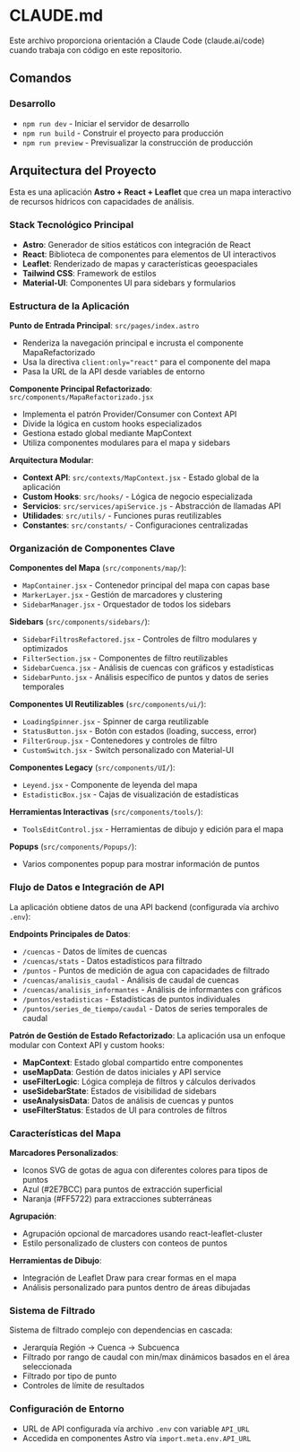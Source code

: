 # CLAUDE.md

Este archivo proporciona orientación a Claude Code (claude.ai/code) cuando trabaja con código en este repositorio.

## Comandos

### Desarrollo
- `npm run dev` - Iniciar el servidor de desarrollo
- `npm run build` - Construir el proyecto para producción
- `npm run preview` - Previsualizar la construcción de producción

## Arquitectura del Proyecto

Esta es una aplicación **Astro + React + Leaflet** que crea un mapa interactivo de recursos hídricos con capacidades de análisis.

### Stack Tecnológico Principal
- **Astro**: Generador de sitios estáticos con integración de React
- **React**: Biblioteca de componentes para elementos de UI interactivos
- **Leaflet**: Renderizado de mapas y características geoespaciales
- **Tailwind CSS**: Framework de estilos
- **Material-UI**: Componentes UI para sidebars y formularios

### Estructura de la Aplicación

**Punto de Entrada Principal**: `src/pages/index.astro`
- Renderiza la navegación principal e incrusta el componente MapaRefactorizado
- Usa la directiva `client:only="react"` para el componente del mapa
- Pasa la URL de la API desde variables de entorno

**Componente Principal Refactorizado**: `src/components/MapaRefactorizado.jsx`
- Implementa el patrón Provider/Consumer con Context API
- Divide la lógica en custom hooks especializados
- Gestiona estado global mediante MapContext
- Utiliza componentes modulares para el mapa y sidebars

**Arquitectura Modular**:
- **Context API**: `src/contexts/MapContext.jsx` - Estado global de la aplicación
- **Custom Hooks**: `src/hooks/` - Lógica de negocio especializada
- **Servicios**: `src/services/apiService.js` - Abstracción de llamadas API
- **Utilidades**: `src/utils/` - Funciones puras reutilizables
- **Constantes**: `src/constants/` - Configuraciones centralizadas

### Organización de Componentes Clave

**Componentes del Mapa** (`src/components/map/`):
- `MapContainer.jsx` - Contenedor principal del mapa con capas base
- `MarkerLayer.jsx` - Gestión de marcadores y clustering
- `SidebarManager.jsx` - Orquestador de todos los sidebars

**Sidebars** (`src/components/sidebars/`):
- `SidebarFiltrosRefactored.jsx` - Controles de filtro modulares y optimizados
- `FilterSection.jsx` - Componentes de filtro reutilizables
- `SidebarCuenca.jsx` - Análisis de cuencas con gráficos y estadísticas
- `SidebarPunto.jsx` - Análisis específico de puntos y datos de series temporales

**Componentes UI Reutilizables** (`src/components/ui/`):
- `LoadingSpinner.jsx` - Spinner de carga reutilizable
- `StatusButton.jsx` - Botón con estados (loading, success, error)
- `FilterGroup.jsx` - Contenedores y controles de filtro
- `CustomSwitch.jsx` - Switch personalizado con Material-UI

**Componentes Legacy** (`src/components/UI/`):
- `Leyend.jsx` - Componente de leyenda del mapa
- `EstadisticBox.jsx` - Cajas de visualización de estadísticas

**Herramientas Interactivas** (`src/components/tools/`):
- `ToolsEditControl.jsx` - Herramientas de dibujo y edición para el mapa

**Popups** (`src/components/Popups/`):
- Varios componentes popup para mostrar información de puntos

### Flujo de Datos e Integración de API

La aplicación obtiene datos de una API backend (configurada vía archivo `.env`):

**Endpoints Principales de Datos**:
- `/cuencas` - Datos de límites de cuencas
- `/cuencas/stats` - Datos estadísticos para filtrado
- `/puntos` - Puntos de medición de agua con capacidades de filtrado
- `/cuencas/analisis_caudal` - Análisis de caudal de cuencas
- `/cuencas/analisis_informantes` - Análisis de informantes con gráficos
- `/puntos/estadisticas` - Estadísticas de puntos individuales
- `/puntos/series_de_tiempo/caudal` - Datos de series temporales de caudal

**Patrón de Gestión de Estado Refactorizado**:
La aplicación usa un enfoque modular con Context API y custom hooks:
- **MapContext**: Estado global compartido entre componentes
- **useMapData**: Gestión de datos iniciales y API service
- **useFilterLogic**: Lógica compleja de filtros y cálculos derivados
- **useSidebarState**: Estados de visibilidad de sidebars
- **useAnalysisData**: Datos de análisis de cuencas y puntos
- **useFilterStatus**: Estados de UI para controles de filtros

### Características del Mapa

**Marcadores Personalizados**:
- Iconos SVG de gotas de agua con diferentes colores para tipos de puntos
- Azul (#2E7BCC) para puntos de extracción superficial
- Naranja (#FF5722) para extracciones subterráneas

**Agrupación**:
- Agrupación opcional de marcadores usando react-leaflet-cluster
- Estilo personalizado de clusters con conteos de puntos

**Herramientas de Dibujo**:
- Integración de Leaflet Draw para crear formas en el mapa
- Análisis personalizado para puntos dentro de áreas dibujadas

### Sistema de Filtrado

Sistema de filtrado complejo con dependencias en cascada:
- Jerarquía Región → Cuenca → Subcuenca
- Filtrado por rango de caudal con min/max dinámicos basados en el área seleccionada
- Filtrado por tipo de punto
- Controles de límite de resultados

### Configuración de Entorno

- URL de API configurada vía archivo `.env` con variable `API_URL`
- Accedida en componentes Astro vía `import.meta.env.API_URL`
